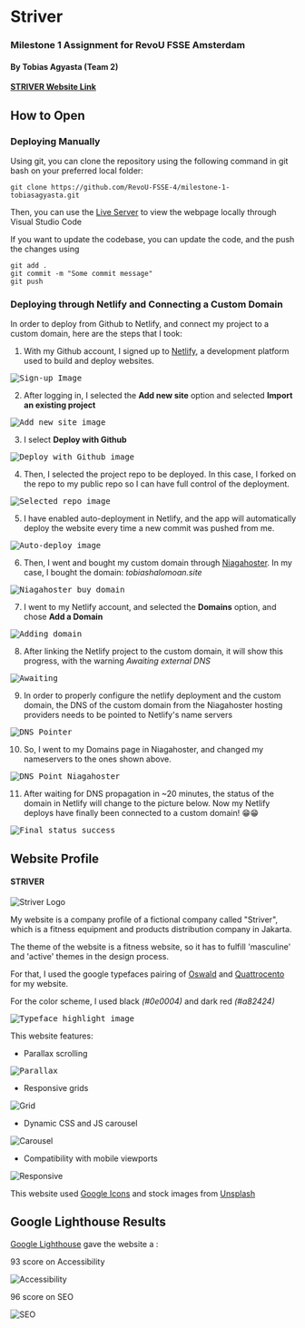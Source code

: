 # Striver

### Milestone 1 Assignment for RevoU FSSE Amsterdam

#### By Tobias Agyasta (Team 2)

[**STRIVER Website Link**](https://tobiashalomoan.site)

## How to Open

### Deploying Manually

Using git, you can clone the repository using the following command in git bash on your preferred local folder:

```console
git clone https://github.com/RevoU-FSSE-4/milestone-1-tobiasagyasta.git
```

Then, you can use the [Live Server](https://marketplace.visualstudio.com/items?itemName=ritwickdey.LiveServer) to view the webpage locally through Visual Studio Code

If you want to update the codebase, you can update the code, and the push the changes using

```console
git add .
git commit -m "Some commit message"
git push
```

### Deploying through Netlify and Connecting a Custom Domain

In order to deploy from Github to Netlify, and connect my project to a custom domain, here are the steps that I took:

1. With my Github account, I signed up to [Netlify](https://app.netlify.com/signup), a development platform used to build and deploy websites.

<kbd>![Sign-up Image](assets/readme/sign-up.png)</kbd>

2. After logging in, I selected the **Add new site** option and selected **Import an existing project**

<kbd>![Add new site image](assets/readme/import-existing.png)</kbd>

3. I select **Deploy with Github**

<kbd>![Deploy with Github image](assets/readme/deploywithghub.png)</kbd>

4. Then, I selected the project repo to be deployed. In this case, I forked on the repo to my public repo so I can have full control of the deployment.

<kbd>![Selected repo image](assets/readme/selected-repo.png)</kbd>

5. I have enabled auto-deployment in Netlify, and the app will automatically deploy the website every time a new commit was pushed from me.

<kbd>![Auto-deploy image](assets/readme/automatic-deployment.png)</kbd>

6. Then, I went and bought my custom domain through [Niagahoster](https://www.niagahoster.co.id/domain-murah). In my case, I bought the domain: _tobiashalomoan.site_

<kbd>![Niagahoster buy domain](assets/readme/niagahoster-domain-buy.png)</kbd>

7. I went to my Netlify account, and selected the **Domains** option, and chose **Add a Domain**

<kbd>![Adding domain](assets/readme/adding-domain.png)</kbd>

8. After linking the Netlify project to the custom domain, it will show this progress, with the warning _Awaiting external DNS_

<kbd>![Awaiting](assets/readme/waiting-dns-propagation.png)</kbd>

9. In order to properly configure the netlify deployment and the custom domain, the DNS of the custom domain from the Niagahoster hosting providers needs to be pointed to Netlify's name servers

<kbd>![DNS Pointer](assets/readme/dns_config_1.png)</kbd>

10. So, I went to my Domains page in Niagahoster, and changed my nameservers to the ones shown above.

<kbd>![DNS Point Niagahoster](assets/readme/dns_config_niagahoster.png)</kbd>

11. After waiting for DNS propagation in ~20 minutes, the status of the domain in Netlify will change to the picture below. Now my Netlify deploys have finally been connected to a custom domain! :grin::grin:

<kbd>![Final status success](assets/readme/Final.png)</kbd>

## Website Profile

#### STRIVER

![Striver Logo](assets/images/STRIVER%20CO..svg)

My website is a company profile of a fictional company called "Striver", which is a fitness equipment and products distribution company in Jakarta.

The theme of the website is a fitness website, so it has to fulfill 'masculine' and 'active' themes in the design process.

For that, I used the google typefaces pairing of [Oswald](https://fonts.google.com/specimen/Oswald) and [Quattrocento](https://fonts.google.com/specimen/Quattrocento) for my website.

For the color scheme, I used black _(#0e0004)_ and dark red _(#a82424)_

<kbd>![Typeface highlight image](assets/readme/typefaceshowcase.png)</kbd>

This website features:

- Parallax scrolling

<kbd>![Parallax](assets/readme/parallax.gif)</kbd>

- Responsive grids

![Grid](assets/readme/grid.png)

- Dynamic CSS and JS carousel

![Carousel](assets/readme/carousel.gif)

- Compatibility with mobile viewports

![Responsive](assets/readme/responsiveness.png)

This website used [Google Icons](https://fonts.google.com/icons) and stock images from [Unsplash](https://unsplash.com/)

## Google Lighthouse Results

[Google Lighthouse](https://developer.chrome.com/docs/lighthouse/overview) gave the website a :

93 score on Accessibility

![Accessibility](assets/readme/acessibility.png)

96 score on SEO

![SEO](assets/readme/seo.png)
